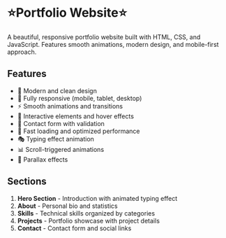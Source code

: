 # ⭐Portfolio Website⭐

A beautiful, responsive portfolio website built with HTML, CSS, and JavaScript. Features smooth animations, modern design, and mobile-first approach.

## Features

- 🎨 Modern and clean design
- 📱 Fully responsive (mobile, tablet, desktop)
- ⚡ Smooth animations and transitions
- 🎯 Interactive elements and hover effects
- 📧 Contact form with validation
- 🚀 Fast loading and optimized performance
- 🎭 Typing effect animation
- 📊 Scroll-triggered animations
- 🌟 Parallax effects

## Sections

1. **Hero Section** - Introduction with animated typing effect
2. **About** - Personal bio and statistics
3. **Skills** - Technical skills organized by categories
4. **Projects** - Portfolio showcase with project details
5. **Contact** - Contact form and social links
